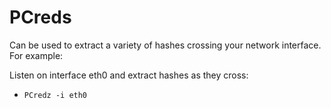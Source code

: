 # PCreds

Can be used to extract a variety of hashes crossing your network interface. For example:

Listen on interface eth0 and extract hashes as they cross:

* `PCredz -i eth0`